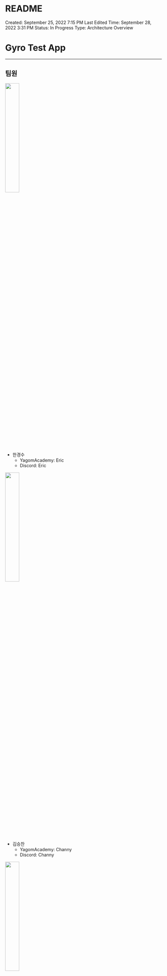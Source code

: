 # README

Created: September 25, 2022 7:15 PM
Last Edited Time: September 28, 2022 3:31 PM
Status: In Progress
Type: Architecture Overview

# Gyro Test App

---

## 팀원

<img src="images/asdf.jpg" width="30%"></img>

- 한경수
    - YagomAcademy: Eric
    - Discord: Eric
    

<img src="images/1.jpeg" width="30%"></img>

- 김승찬
    - YagomAcademy: Channy
    - Discord: Channy
    

<img src="images/IMG_4426121212.jpg" width="30%"></img>

- 지준영
    - YagomAcademy: JunYoungJee
    - Discord: Bill

---

# 기본구조

## MVVM

- MVVM 패턴
- UIViewController에서 작성할 수 있는 UITableView, UIButton 등 UI컴포넌트 관련 로직을 최대한 타 클래스로 이관
- 모델, 뷰모델, 뷰 간에 일어날 수 있는 데이터의 흐름, 사용자 입력 이벤트의 전달은 클로저를 통해 처리
    
    ### Model
    
    - 비즈니스 로직
    - Repostiory를 통해 DataBase 관련 클래스와 상호작용
    - ViewModel의 초기화, ViewModel과의 참조 관계 설정
    - 초기화 시 Repository를 주입 받음
    
    ### ViewModel
    
    - Model이 처리하기에 작은, View의 특성과 연관된 로직 처리
    - Model에서 받은 데이터의 가공
    - View에 필요한 데이터 전달
    - View의 이벤트 수신. 필요시 Model로 전파
    - 초기화 시 Repository를 주입 받지 않음
    
    ### View
    
    - UITableView, UIButton등 UI컴포넌트를 add한 뷰
    - UITableViewDelegate, DataSource 역할을 겸함
    - UIButton Action 등 사용자 입력 이벤트를 수신
    - 사용자 입력 이벤트, 입력값 등 별도 처리가 필요한 사항은 ViewModel로 전달
    - 필요시 2개 이상의 View를 ViewController에 addSubView할 수 있음
    - 초기화 시 ViewModel을 주입 받음

## Repository

- Model 클래스 생성 시 기본적으로 주입하는 클래스
- CoreDataManager, FileManager와의 참조 관계
- UnitTest 추가 시 MockRepository의 구현을 용이하게 하고자 RepositoryProtocol을 채택
- CoreDataManager와 같은 클래스를 직접 Model, ViewModel에 주입하는 대신 Repository에 넣는 것은 과제가 실전 상황이라고 가정했을 시 Repository가 DataBase관련 클래스를 관리하는 구조가 더 용이할 것으로 판단했기 때문임.
- ViewModel은 생성 시 Repository를 주입받지 않음. ViewModel은 연계된 특정한 View에 특화된 로직처리, 사용자의 입력 이벤트 송수신과 같은 처리만을 진행함. ViewModel이 Repository를 주입받지 않는 것은 ViewModel이 Repository와 타이트하게 커플링 되는 것을 막고자 하는 의도도 있음.

## CoreMotionManager

- startUpdate(_:) 메소드를 호출하면 미리 등록된 gyroHandler와 accHandler를 통해 Gyro와 Acc 데이터를 전송하는 클래스
- UnitTest에서 사용할 수 있도록, CoreMotionManagerProtocol에 주요 인터페이스를 작성하고, 이를 준수하는 CoreMotionManager에서 실제 구현을 진행.

## ViewController Presentation + Dependency Injection

- ViewController에서 의존성주입, 다음 ViewController의 생성, Present 등 여러 코드를 작성하는 방법을 지양하고자 구현
- 이를 위해 Scenable, SceneBuildable, Routable, SceneCategory, SceneContext등 기본적인 프로토콜, Enum, Class를 구성
- Model 클래스는 연관된 ViewModel 클래스로부터 클로저로 처리된 특정한 알림을 받으며, 어느 ViewController를 띄울지, 어느 Alert을 띄울지와 같은 것을 평가하는 로직을 수행함. 수행된 로직에 따라 띄울 ViewController를 정하고 Model과 연결된 ViewController는 route() 메소드를 호출함. route() 메소드가 호출된 다음의 로직은 Routable, SceneBuildable이 처리함
    
    ### Routable, SceneBuildable, Scenable
    
    - SceneDelegate, ViewController는 각 클래스만을 위한 별도의 프로토콜을 채택할 수 있으며 이 별도의 프로토콜이란 SceneBuildable, Routable을 채택한 별도의 aaaSceneBuildable, aaaRoutable을 의미함
    - 필요시 aaaSceneBuildable, aaaRoutable 등의 프로토콜 조합, 프로토콜 제약을 활용
    - Routable, SceneBuildable은 파라미티로 SceneCategory Enum 값을 받으며 이 값을 통해 다음에 어느 ViewController를 생성하고, Present 할 지를 분기 처리함
    - 상기 로직을 처리하고자 모든 ViewController는 Scenable 프로토콜을 따름
    
    ### SceneCategory
    
    - App에서 전반적으로 present, push 되어야 할 ViewController에 대한 열거형
    - 각 case는 연관값으로 SceneCategory안에 정의된 또다른 ViewController에 대한 enum을 받거나, 의존성 주입을 위해 만든 클래스인 SceneContext를 받을 수 있음
    
    ### SceneContext
    
    - 각 ViewController에 주입해야 할 Model을 들고 있는 클래스

---

# UI Drawing

- UI 속성 추가를 위해 별도의 프로토콜 추가
    
    ## Programmatic UI
    
    - 스토리보드 - xib 미사용, 오토레이아웃으로 컨스트레인트 설정
    - UIViewController와 같은 클래스에는 별도의 UI컴포넌트를 붙이지 않음. 대신 UIView를 필요에 따라 2, 3개 이상 생성 후 addSubView를 진행.
    - addSubView된 UIView가 UITableView, UIButton 등의 UI컴포넌트를 소유
    - addSubView된 UIView가 UITableViewDelegate, DataSource의 역할을 수행
    
    ## UI Attribute - Presentable
    
    - 뷰간 하이어라키 설정, 오토레이아웃 설정, 바인딩 설정 등 기본적인 사항 진행 시 모든 ViewController, View가 어느 정도는 정해진 순서대로 절차를 진행해야 코드 가독성이 높아질 것으로 판단하여 만든 프로토콜
    - 강한 제약사항을 위한 것은 아니나 추후 다른 프로토콜과 합성, 제약 추가를 통해 응용이 가능할 것이기에 추가
    
    ## UI Attribute - Styleable
    
    - UI의 폰트컬러, 텍스트정렬, 그림자 효과 등을 추가할 시 한줄 한줄 적는 방식을 지양하고자 추가
    - 여러 속성을 한 번에 줄 수 있는 클로저를 넘기고, 실행하는 방식으로 구현
    - UIView, UIBarButtonItem, UINavigationItem 등 UI컴포넌트는 Styleable 프로토콜을 채택, 해당 UI타입들은 Styleable 의 메소드를 호출할 수 있음

---

# Data Managing

- CoreMotionManager에서 측정된 6축 데이터(acc 3축 + gyro 3축)를 json 형태로 관리
- FileManager에서 데이터 타입, x, y, z 축 데이터를 `MotionFile` 구조체로 관리
- CoreData 프레임워크에서 데이터 타입, 측정 시간, 생성날짜, 파일 경로를 `Motion` 엔티티와 `MotionTask` 구조체로 관리
    
    ## CoreDataManager
    
    - CoreData의 Entity와 실제 사용하는 Model을 각각 `Motion` , `MotionTask` 로 나누어 구현
    - fetchMotionTasks(), insertMotionTasks(motion:),  deleteMotionTask(motion:) 메소드를 호출하여, CoreData의 저장소와 CR(U)D
    - Singleton패턴 활용하여, CoreDataManager 호출 시 단일 인스턴스 사용
    - Async, Await, Task를 활용하여 클로저(Event Handler) 없이 비동기로 작업이 진행되도록 구현
    - 비동기 작업 중 오류 발생 시, `CoreDataError` 타입을 throw하여 에러 핸들링
    - Mocking repository 활용한 test를 위해, CoreDataRepositoryProtocol에 주요 인터페이스를 작성하고, 이를 준수하는 repository에서 CoreDataManager의 메소드를 호출하여 구현
    
    ## FileManager
    
    - FileManager 클래스 내부에서 `MotionFile` 을 json 파일 형태로 save/load 하도록 Extension 구현
    - saveMotionFile(file:), loadMotionFile(name:),  removeMotionFile(name:) 메소드를 호출하여, 내부 저장소와 CR(U)D
    - 측정된 데이터는 `~/Documents/MotionData/yyyy-MM-dd-hh-mm-ss.json` 로 저장. 내부 저장소에 `MotionData` 폴더가 없을 경우, 생성 후 저장.
    - Async, Await, Task를 활용하여 클로저(Event Handler) 없이 비동기로 작업이 진행되도록 구현
    - 비동기 작업 중 오류 발생 시, `FileManagerError` 타입을 throw하여 에러 핸들링
    - Mocking repository 활용한 test를 위해, FileManagerRepositoryProtocol에 주요 인터페이스를 작성하고, 이를 준수하는 repository에서 FileManager의 메소드를 호출하여 구현

---

# Graph

- UIBezierPath 이용하여 Gyro, Acc 데이터 표시하는 선형 그래프 구현
- CGAffineTransform 이용하여 UIBezierPath, CGPoint에 대한 보정 진행

---

# 기능

## 측정 기록 페이지

- Gyro, ACC Data List

<img src="images/IMG_0237.png" width="30%"></img>


## Motion 측정 페이지

- Tick 데이터를 수신 후 Path로 표시

<img src="images/IMG_0240.png" width="30%"></img>

## Motion 기록 확인 페이지 - View

- 한 번에 모든 데이터 수신 후 그래프 표시

<img src="images/IMG_0241.png" width="30%"></img>

## Motion 기록 확인 페이지 - Play

- 시간 흐름에 따라 Tick 데이터 표시

<img src="images/IMG_0242.png" width="30%"></img>

---

# 팀원별 구현사항

## 한경수(Eric)

### Architecture

- 기존 보일러 플레이트 코드 개선
    - ViewController 간의 통신을 위한 SceneAction 프로토콜을 설계하였음.

### UI

- 명세에서 주어진 디자인을 바탕으로 앱의 전반적인 디자인을 담당.
- 해당 디자인을 UI 컴포넌트들을 이용해 각 화면의 UI를 구현하는 작업 담당
- 각 화면에 필요한 Model과 VIewModel을 정의하고, MVVM 패턴을 위해 View에 바인딩하는 작업을 진행

### Graph

- 측정 범위가 기존 범위의 최댓값을 넘어가는 경우, Scale을 재조정하는 로직 설계

### CoreMotion

- 기기의 Gyro, Acc를 측정할 수 있는 CoreMotionManager를 설계 및 구현
- CoreMotionManager를 테스트에 사용하기 위한 CoreMotionTestManager 설계

### Unit Test

- SecondModel과 CoreMotion의 동작을 테스트하는 코드 작성

## 김승찬(Channy)

### Architecture

- Repository에서 CoreData, FileManager와의 데이터 통신을 위한 프로토콜을 설계.

### UI

- 첫번째 화면의 Model, ViewModel 사이의 update, notify 로직 설계 및 구현
- 첫번째 화면 데이터 로딩 시, Activity Indicator를 통한 Pagination 구현

### Data Managing

- CoreMotionManager로 측정된 데이터를 관리하기 위한 로직 및 Model 설계
- CoreData와 FileManager에서 동일 데이터를 create/delete 하기 위한 로직 설계
- 중복 데이터, 파일 생성을 방지하기 위한 로직 설계
    
    ### CoreData
    
    - CoreData의 Model로 사용할 Entity와 Attributes 설계
    - CoreData저장소와 CR(U)D 하는 CoreDataManager를 설계 및 구현
    
    ### File Manager
    
    - 내부 저장소에서 json 파일을 CR(U)D 하는 FileManager Extension 설계 및 구현

## 지준영(Bill)

### Architecture

- App 기본구조 관련 사항 설계 및 시연용 프로젝트 구현, 공유
- UI속성 관련 프로토콜 설계 및 시연용 프로젝트 구현, 공유
- ViewController Presentation 관련 사항 설계 및 시연용 프로젝트 구현, 공유
- Model, ViewModel, View간 관계, 정책 설계
- UIView를 UIViewController의 ContentView로 활용, UIViewController 경량화하는 정책 설계
    
    ### Repository
    
    - Model, ViewModel,Repository간 관계, 정책 설계
    - Repository, CoreDataManager간 관계, 정책 설계
    
    ### ViewController Presentation + Dependency Injection
    
    - Routable, SceneBuildable, Scenable, SceneCategory 이용한 ViewController present, push, pop 관련 구조 설계
    - SceneContext 이용한 Model 클래스 의존성 주입 구조, Routable, SceneCategory, SceneContext간 관계, 정책 설계

### UI

- UI속성 관련 프로토콜 설계 및 시연용 프로젝트 구현, 공유
    - Presentable 설계
    - Styleable 설계
    - UIView를 UIViewController의 ContentView로서 응용하는 정책 설계

### Graph

- GraphView 선형 그래프 구현

### Documentation

- README 기본 레이아웃, 샘플 작성
